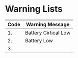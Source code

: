 # Warning Lists
| Code | Warning Message | 
| --- | ---| 
|1. | Battery Cirtical Low |
|2. | Battery Low |
|3. | |
